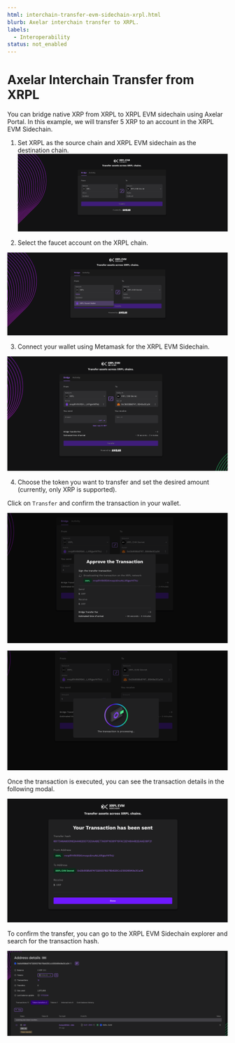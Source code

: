 ```yaml
---
html: interchain-transfer-evm-sidechain-xrpl.html
blurb: Axelar interchain transfer to XRPL.
labels:
  - Interoperability
status: not_enabled
---
```

# Axelar Interchain Transfer from XRPL

You can bridge native XRP from XRPL to XRPL EVM sidechain using Axelar Portal. In this example, we will transfer 5 XRP to an account in the XRPL EVM Sidechain.

1. Set XRPL as the source chain and XRPL EVM sidechain as the destination chain.
![portal set chains](./img/axelar-xrpl-set-chains.png)

2. Select the faucet account on the XRPL chain.

![portal set chains](./img/axelar-xrpl-select-faucet.png)

3. Connect your wallet using Metamask for the XRPL EVM Sidechain.

![portal connect metamask](./img/axelar-xrpl-connect-metamask.png)

4. Choose the token you want to transfer and set the desired amount (currently, only XRP is supported). 

Click on `Transfer` and confirm the transaction in your wallet.

![portal transfer](./img/axelar-xrpl-wait-faucet-transaction.png)

![portal transaction executed](./img/axelar-xrpl-await-transaction.png)

Once the transaction is executed, you can see the transaction details in the following modal.

![portal transaction list](./img/axelar-xrpl-tx-success.png)

To confirm the transfer, you can go to the XRPL EVM Sidechain explorer and search for the transaction hash.

![portal transaction list](./img/axelar-xrpl-verify-destination-transfer.png)

